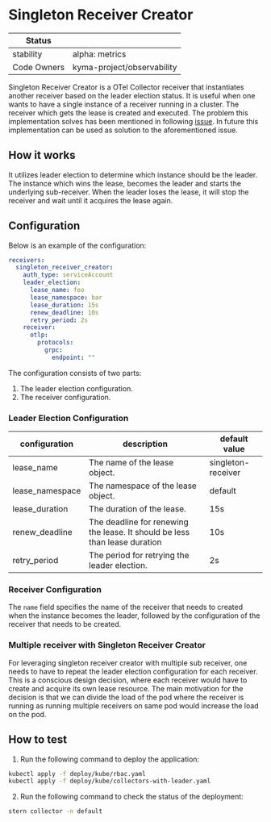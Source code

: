# Singleton Receiver Creator

| Status      |                            |
|-------------|----------------------------|
| stability   | alpha: metrics             |
| Code Owners | kyma-project/observability |

Singleton Receiver Creator is a OTel Collector receiver that instantiates another receiver based on the leader election status. It is useful when one wants to have a single instance of a receiver running in a cluster. The receiver which gets the lease is created and executed.
The problem this implementation solves has been mentioned in following [issue](https://github.com/open-telemetry/opentelemetry-collector-contrib/issues/32994). In future this implementation can be used as solution to the aforementioned issue.

## How it works

It utilizes leader election to determine which instance should be the leader. The instance which wins the lease, becomes the leader and starts the underlying sub-receiver. When the leader loses the lease, it will stop the receiver and wait until it acquires the lease again.

## Configuration

Below is an example of the configuration:

```yaml
receivers:
  singleton_receiver_creator:
    auth_type: serviceAccount
    leader_election:
      lease_name: foo
      lease_namespace: bar
      lease_duration: 15s
      renew_deadline: 10s
      retry_period: 2s
    receiver:
      otlp:
        protocols:
          grpc:
            endpoint: ""
```
The configuration consists of two parts:
1. The leader election configuration.
2. The receiver configuration.

### Leader Election Configuration
| configuration   | description                                                                | default value      |
|-----------------|----------------------------------------------------------------------------|--------------------|
| lease_name      | The name of the lease object.                                              | singleton-receiver |
| lease_namespace | The namespace of the lease object.                                         | default            |
| lease_duration  | The duration of the lease.                                                 | 15s                |
| renew_deadline  | The deadline for renewing the lease. It should be less than lease duration | 10s                |
| retry_period    | The period for retrying the leader election.                               | 2s                 |

### Receiver Configuration
The `name` field specifies the name of the receiver that needs to created when the instance becomes the leader, followed by the configuration of the receiver that needs to be created.


### Multiple receiver with Singleton Receiver Creator
For leveraging singleton receiver creator with multiple sub receiver, one needs to have to repeat the leader election configuration for each receiver. This is a conscious design decision, where each receiver would have to create and acquire its own lease resource. The main motivation for the decision is that we can divide the load of the pod where the receiver is running as running multiple receivers on same pod would increase the load on the pod.


## How to test

1. Run the following command to deploy the application:

```bash
kubectl apply -f deploy/kube/rbac.yaml
kubectl apply -f deploy/kube/collectors-with-leader.yaml
```

2. Run the following command to check the status of the deployment:

```bash
stern collector -n default
```
